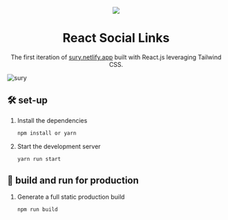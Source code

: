 <p align="center">
  <img src="https://user-images.githubusercontent.com/77827345/178848513-39ac4576-26d4-4b7a-84e6-000376741941.PNG"/>
</p>
<h1 align="center">
  React Social Links
</h1>
<p align="center">
  The first iteration of <a href="https://sury.netlify.app" target="_blank">sury.netlify.app</a> built with React.js leveraging Tailwind CSS.
</p>

![sury](https://user-images.githubusercontent.com/77827345/179445336-7a239b32-e2a3-4773-be0d-93115fe1c417.png)

## 🛠 set-up

1. Install the dependencies

   ```sh
   npm install or yarn
   ```

2. Start the development server

   ```sh
   yarn run start
   ```

## 🚀 build and run for production

1. Generate a full static production build

   ```sh
   npm run build
   ```

